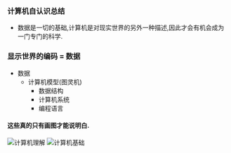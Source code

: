 ### 计算机自认识总结

* 数据是一切的基础,计算机是对现实世界的另外一种描述,因此才会有机会成为一门专门的科学.

### 显示世界的编码 = 数据

* 数据
  * 计算机模型(图灵机)
    * 数据结构
    * 计算机系统
    * 编程语言
    
#### 这些真的只有画图才能说明白.

![计算机理解](computer-mykown)
![计算机基础](computer-base)
